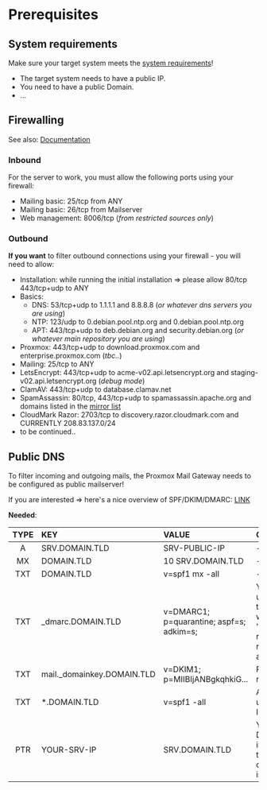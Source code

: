 # Prerequisites


## System requirements

Make sure your target system meets the [system requirements](https://pmg.proxmox.com/pmg-docs/pmg-admin-guide.html#system_requirements)!

  - The target system needs to have a public IP.
  - You need to have a public Domain.
  - ...

## Firewalling

See also: [Documentation](https://pmg.proxmox.com/pmg-docs/pmg-admin-guide.html#firewall_settings)

### Inbound

For the server to work, you must allow the following ports using your firewall:

  - Mailing basic: 25/tcp from ANY
  - Mailing basic: 26/tcp from Mailserver
  - Web management: 8006/tcp (_from restricted sources only_)


### Outbound

**If you want** to filter outbound connections using your firewall - you will need to allow:

- Installation: while running the initial installation => please allow 80/tcp 443/tcp+udp to ANY
- Basics:
  - DNS: 53/tcp+udp to 1.1.1.1 and 8.8.8.8 (_or whatever dns servers you are using_)
  - NTP: 123/udp to 0.debian.pool.ntp.org and 0.debian.pool.ntp.org
  - APT: 443/tcp+udp to deb.debian.org and security.debian.org (_or whatever main repository you are using_)
- Proxmox: 443/tcp+udp to download.proxmox.com and enterprise.proxmox.com (_tbc.._)
- Mailing: 25/tcp to ANY
- LetsEncrypt: 443/tcp+udp to acme-v02.api.letsencrypt.org and staging-v02.api.letsencrypt.org (_debug mode_)
- ClamAV: 443/tcp+udp to database.clamav.net
- SpamAssassin: 80/tcp, 443/tcp+udp to spamassassin.apache.org and domains listed in the [mirror list](https://spamassassin.apache.org/updates/MIRRORED.BY)
- CloudMark Razor: 2703/tcp to discovery.razor.cloudmark.com and CURRENTLY 208.83.137.0/24
- to be continued..

## Public DNS

To filter incoming and outgoing mails, the Proxmox Mail Gateway needs to be configured as public mailserver!

If you are interested => here's a nice overview of SPF/DKIM/DMARC: [LINK](https://seanthegeek.net/459/demystifying-dmarc/)

**Needed**:

| TYPE | KEY                             | VALUE                                          | COMMENT                                                                                                                                                                                                                                       |
|:----:|:--------------------------------|:-----------------------------------------------|:----------------------------------------------------------------------------------------------------------------------------------------------------------------------------------------------------------------------------------------------|
|  A   |  SRV.DOMAIN.TLD                 | SRV-PUBLIC-IP                                  | -                                                                                                                                                                                                                                             |
|  MX  | DOMAIN.TLD                 | 10 SRV.DOMAIN.TLD                              | -                                                                                                                                                                                                                                             |
| TXT  | DOMAIN.TLD                 | v=spf1 mx -all                                 | -                                                                                                                                                                                                                                             |
| TXT  | _dmarc.DOMAIN.TLD          | v=DMARC1; p=quarantine; aspf=s; adkim=s;       | You can also add a dedicated mail user to receive DMARC reports. See the 'overview' above for details. It would then look like this: 'v=DMARC1; p=quarantine; rua=mailto:ADDRESS@DOMAIN.TLD; ruf=mailto:ADDRESS@DOMAIN.TLD; aspf=s; adkim=s;' |
| TXT  | mail._domainkey.DOMAIN.TLD | v=DKIM1; p=MIIBIjANBgkqhkiG...                 | Replace the value by YOUR DKIM record! See: [Documentation](https://pmg.proxmox.com/pmg-docs/pmg-admin-guide.html#pmgconfig_mailproxy_dkim)                                                                                                   |
| TXT  | *.DOMAIN.TLD               | v=spf1 -all                                    | Any domain/subdomain that is not used to send mails, should IMPLICITLY DENY any senders!                                                                                                                                                      |
| PTR  | YOUR-SRV-IP | SRV.DOMAIN.TLD | You cannot set a PTR record in your DNS-Panel/management! Your internet provider/hoster has to do that. Bigger hosters will give you an option for this in their managment interface.                                                         |
